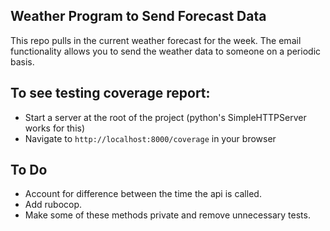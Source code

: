 ## Weather Program to Send Forecast Data
This repo pulls in the current weather forecast for the week. The email functionality allows you to send the weather data to someone on a periodic basis.

## To see testing coverage report:
 * Start a server at the root of the project (python's SimpleHTTPServer works for this)
 * Navigate to `http://localhost:8000/coverage` in your browser

## To Do
 * Account for difference between the time the api is called.
 * Add rubocop.
 * Make some of these methods private and remove unnecessary tests.
